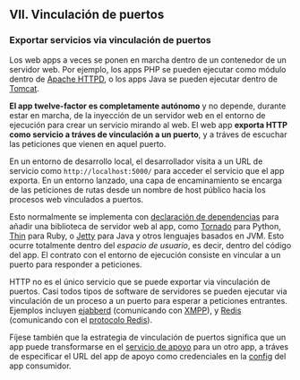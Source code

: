 ## VII. Vinculación de puertos
### Exportar servicios via vinculación de puertos

Los web apps a veces se ponen en marcha dentro de un contenedor de un servidor web. Por ejemplo, los apps PHP se pueden ejecutar como módulo dentro de [Apache HTTPD](http://httpd.apache.org/), o los apps Java se pueden ejecutar dentro de [Tomcat](http://tomcat.apache.org/).

**El app twelve-factor es completamente autónomo** y no depende, durante estar en marcha, de la inyección de un servidor web en el entorno de ejecución para crear un servicio mirando al web. El web app **exporta HTTP como servicio a tráves de vinculación a un puerto**, y a tráves de escuchar las peticiones que vienen en aquel puerto.

En un entorno de desarrollo local, el desarrollador visita a un URL de servicio como `http://localhost:5000/` para acceder el servicio que el app exporta. En un entorno lanzado, una capa de encaminamiento se encarga de las peticiones de rutas desde un nombre de host público hacia los procesos web vinculados a puertos.

Esto normalmente se implementa con [declaración de dependencias](./dependencies) para añadir una biblioteca de servidor web al app, como [Tornado](http://www.tornadoweb.org/) para Python, [Thin](http://code.macournoyer.com/thin/) para Ruby, o [Jetty](http://jetty.codehaus.org/jetty/) para Java y otros lenguajes basados en JVM. Esto ocurre totalmente dentro del *espacio de usuario*, es decir, dentro del código del app. El contrato con el entorno de ejecución consiste en vincular a un puerto para responder a peticiones.

HTTP no es el único servicio que se puede exportar via vinculación de puertos. Casi todos tipos de software de servidores se pueden ejecutar via vinculación de un proceso a un puerto para esperar a peticiones entrantes. Ejemplos incluyen [ejabberd](http://www.ejabberd.im/) (comunicando con [XMPP](http://xmpp.org/)), y [Redis](http://redis.io/) (comunicando con el [protocolo Redis](http://redis.io/topics/protocol)).

Fíjese también que la estrategia de vinculación de puertos significa que un app puede transformarse en el [servicio de apoyo](./backing-services) para un otro app, a tráves de especificar el URL del app de apoyo como credenciales en la [config](./config) del app consumidor.
